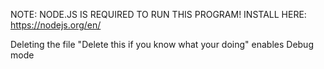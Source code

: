 NOTE: NODE.JS IS REQUIRED TO RUN THIS PROGRAM! INSTALL HERE: https://nodejs.org/en/

Deleting the file "Delete this if you know what your doing" enables Debug mode
